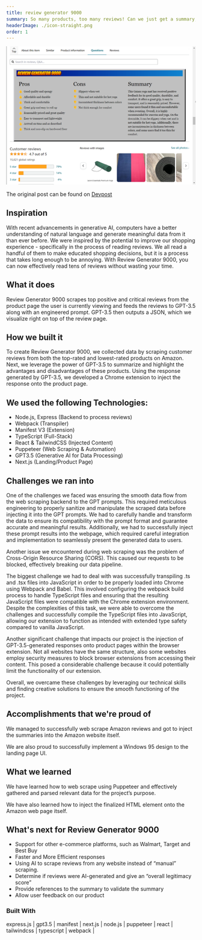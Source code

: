 ```yaml
---
title: review generator 9000
summary: So many products, too many reviews! Can we just get a summary, please?
headerImage: ./icon-straight.png
order: 1
---
```


![review generator 9000 in action](../../assets/review-generator-example.png)

The original post can be found on [Devpost](https://devpost.com/software/review-generator-9000)

## Inspiration

With recent advancements in generative AI, computers have a better understanding of natural language and generate meaningful data from it than ever before. We were inspired by the potential to improve our shopping experience - specifically in the process of reading reviews. We all read a handful of them to make educated shopping decisions, but it is a process that takes long enough to be annoying. With Review Generator 9000, you can now effectively read tens of reviews without wasting your time.

## What it does

Review Generator 9000 scrapes top positive and critical reviews from the product page the user is currently viewing and feeds the reviews to GPT-3.5 along with an engineered prompt. GPT-3.5 then outputs a JSON, which we visualize right on top of the review page.

## How we built it

To create Review Generator 9000, we collected data by scraping customer reviews from both the top-rated and lowest-rated products on Amazon. Next, we leverage the power of GPT-3.5 to summarize and highlight the advantages and disadvantages of these products. Using the response generated by GPT-3.5, we developed a Chrome extension to inject the response onto the product page.

## We used the following Technologies:

- Node.js, Express (Backend to process reviews)
- Webpack (Transpiler)
- Manifest V3 (Extension)
- TypeScript (Full-Stack)
- React & TailwindCSS (Injected Content)
- Puppeteer (Web Scraping & Automation)
- GPT3.5 (Generative AI for Data Processing)
- Next.js (Landing/Product Page)

## Challenges we ran into

One of the challenges we faced was ensuring the smooth data flow from the web scraping backend to the GPT prompts. This required meticulous engineering to properly sanitize and manipulate the scraped data before injecting it into the GPT prompts. We had to carefully handle and transform the data to ensure its compatibility with the prompt format and guarantee accurate and meaningful results. Additionally, we had to successfully inject these prompt results into the webpage, which required careful integration and implementation to seamlessly present the generated data to users.

Another issue we encountered during web scraping was the problem of Cross-Origin Resource Sharing (CORS). This caused our requests to be blocked, effectively breaking our data pipeline.

The biggest challenge we had to deal with was successfully transpiling .ts and .tsx files into JavaScript in order to be properly loaded into Chrome using Webpack and Babel. This involved configuring the webpack build process to handle TypeScript files and ensuring that the resulting JavaScript files were compatible with the Chrome extension environment. Despite the complexities of this task, we were able to overcome the challenges and successfully compile the TypeScript files into JavaScript, allowing our extension to function as intended with extended type safety compared to vanilla JavaScript.

Another significant challenge that impacts our project is the injection of GPT-3.5-generated responses onto product pages within the browser extension. Not all websites have the same structure, also some websites employ security measures to block browser extensions from accessing their content. This posed a considerable challenge because it could potentially limit the functionality of our extension.

Overall, we overcame these challenges by leveraging our technical skills and finding creative solutions to ensure the smooth functioning of the project.

## Accomplishments that we're proud of

We managed to successfully web scrape Amazon reviews and got to inject the summaries into the Amazon website itself.

We are also proud to successfully implement a Windows 95 design to the landing page UI.

## What we learned

We have learned how to web scrape using Puppeteer and effectively gathered and parsed relevant data for the project’s purpose.

We have also learned how to inject the finalized HTML element onto the Amazon web page itself.

## What's next for Review Generator 9000

- Support for other e-commerce platforms, such as Walmart, Target and Best Buy
- Faster and More Efficient responses
- Using AI to scrape reviews from any website instead of “manual” scraping.
- Determine if reviews were AI-generated and give an “overall legitimacy score”
- Provide references to the summary to validate the summary
- Allow user feedback on our product

### Built With

express.js |
gpt3.5 |
manifest |
next.js |
node.js |
puppeteer |
react |
tailwindcss |
typescript |
webpack |

